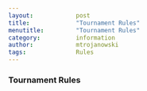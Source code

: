 ```yaml
---
layout:            post
title:             "Tournament Rules"
menutitle:         "Tournament Rules"
category:          information
author:            mtrojanowski
tags:              Rules
---
```


### Tournament Rules
